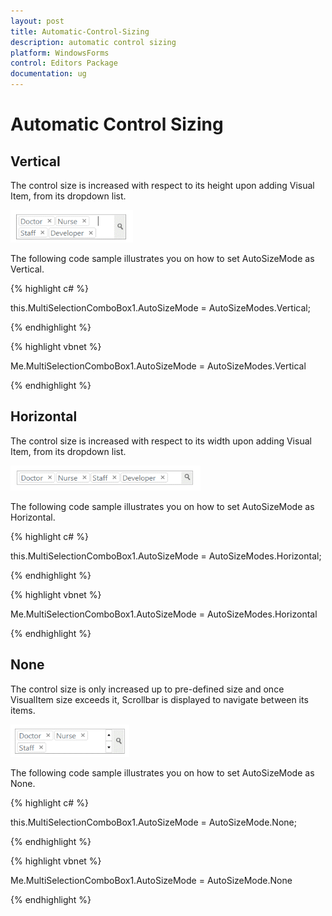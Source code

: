 ```yaml
---
layout: post
title: Automatic-Control-Sizing
description: automatic control sizing
platform: WindowsForms
control: Editors Package
documentation: ug
---
```


# Automatic Control Sizing

## Vertical

The control size is increased with respect to its height upon adding Visual Item, from its dropdown list. 

![](Overview_images/Overview_img340.png) 


The following code sample illustrates you on how to set AutoSizeMode as Vertical.

{% highlight c# %}

this.MultiSelectionComboBox1.AutoSizeMode = AutoSizeModes.Vertical;

{% endhighlight %}

{% highlight vbnet %}

Me.MultiSelectionComboBox1.AutoSizeMode = AutoSizeModes.Vertical 

{% endhighlight %}

## Horizontal

The control size is increased with respect to its width upon adding Visual Item, from its dropdown list. 

![](Overview_images/Overview_img341.png) 


The following code sample illustrates you on how to set AutoSizeMode as Horizontal.

{% highlight c# %}

this.MultiSelectionComboBox1.AutoSizeMode = AutoSizeModes.Horizontal;

{% endhighlight %}

{% highlight vbnet %}

Me.MultiSelectionComboBox1.AutoSizeMode = AutoSizeModes.Horizontal

{% endhighlight %}

## None

The control size is only increased up to pre-defined size and once VisualItem size exceeds it, Scrollbar is displayed to navigate between its items.

![](Overview_images/Overview_img342.png)


The following code sample illustrates you on how to set AutoSizeMode as None.

{% highlight c# %}

this.MultiSelectionComboBox1.AutoSizeMode = AutoSizeMode.None;

{% endhighlight %}

{% highlight vbnet %}

Me.MultiSelectionComboBox1.AutoSizeMode = AutoSizeMode.None

{% endhighlight %}
